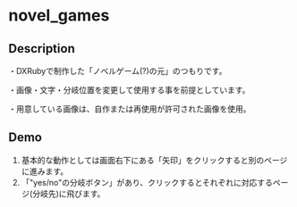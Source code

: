 novel_games
====

## Description
・DXRubyで制作した「ノベルゲーム(?)の元」のつもりです。

・画像・文字・分岐位置を変更して使用する事を前提としています。

・用意している画像は、自作または再使用が許可された画像を使用。


## Demo
1. 基本的な動作としては画面右下にある「矢印」をクリックすると別のページに進みます。
2. 「"yes/no"の分岐ボタン」があり、クリックするとそれぞれに対応するページ(分岐先)に飛びます。
